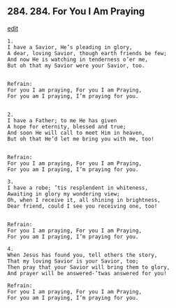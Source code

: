 
## 284.  284. For You I Am Praying
[edit](https://docs.google.com/document/d/1m8E6f9Q8Gx%2Da45OU7_K1oZl7AUTg0HZp/edit?mode=html)






    1.
    I have a Savior, He’s pleading in glory,
    A dear, loving Savior, though earth friends be few;
    And now He is watching in tenderness o’er me,
    But oh that my Savior were your Savior, too.


    Refrain:
    For you I am praying, For you I am Praying,
    For you am I praying, I’m praying for you.


    2.
    I have a Father; to me He has given
    A hope for eternity, blessed and true;
    And soon He will call to meet Him in heaven,
    But oh that He’d let me bring you with me, too!


    Refrain:
    For you I am praying, For you I am Praying,
    For you am I praying, I’m praying for you.

    3.
    I have a robe; ’tis resplendent in whiteness,
    Awaiting in glory my wondering view;
    Oh, when I receive it, all shining in brightness,
    Dear friend, could I see you receiving one, too!


    Refrain:
    For you I am praying, For you I am Praying,
    For you am I praying, I’m praying for you.

    4.
    When Jesus has found you, tell others the story,
    That my loving Savior is your Savior, too;
    Then pray that your Savior will bring them to glory,
    And prayer will be answered-’twas answered for you!

    Refrain:
    For you I am praying, For you I am Praying,
    For you am I praying, I’m praying for you.


